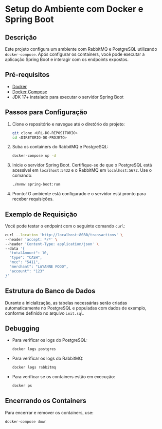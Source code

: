 # Setup do Ambiente com Docker e Spring Boot

## Descrição
Este projeto configura um ambiente com RabbitMQ e PostgreSQL utilizando `docker-compose`. Após configurar os containers, você pode executar a aplicação Spring Boot e interagir com os endpoints expostos.

## Pré-requisitos
- [Docker](https://www.docker.com/)
- [Docker Compose](https://docs.docker.com/compose/)
- JDK 17+ instalado para executar o servidor Spring Boot

## Passos para Configuração

1. Clone o repositório e navegue até o diretório do projeto:
   ```bash
   git clone <URL-DO-REPOSITORIO>
   cd <DIRETORIO-DO-PROJETO>
   ```

2. Suba os containers do RabbitMQ e PostgreSQL:
   ```bash
   docker-compose up -d
   ```

3. Inicie o servidor Spring Boot. Certifique-se de que o PostgreSQL está acessível em `localhost:5432` e o RabbitMQ em `localhost:5672`. Use o comando:
   ```bash
   ./mvnw spring-boot:run
   ```

4. Pronto! O ambiente está configurado e o servidor está pronto para receber requisições.

## Exemplo de Requisição
Você pode testar o endpoint com o seguinte comando `curl`:

```bash
curl --location 'http://localhost:8080/transactions' \
--header 'accept: */*' \
--header 'Content-Type: application/json' \
--data '{
  "totalAmount": 10,
  "type": "CASH",
  "mcc": "5411",
  "merchant": "LAYANNE FOOD",
  "account": "123"
}'
```

## Estrutura do Banco de Dados
Durante a inicialização, as tabelas necessárias serão criadas automaticamente no PostgreSQL e populadas com dados de exemplo, conforme definido no arquivo `init.sql`.

## Debugging
- Para verificar os logs do PostgreSQL:
  ```bash
  docker logs postgres
  ```

- Para verificar os logs do RabbitMQ:
  ```bash
  docker logs rabbitmq
  ```

- Para verificar se os containers estão em execução:
  ```bash
  docker ps
  ```

## Encerrando os Containers
Para encerrar e remover os containers, use:
```bash
docker-compose down
